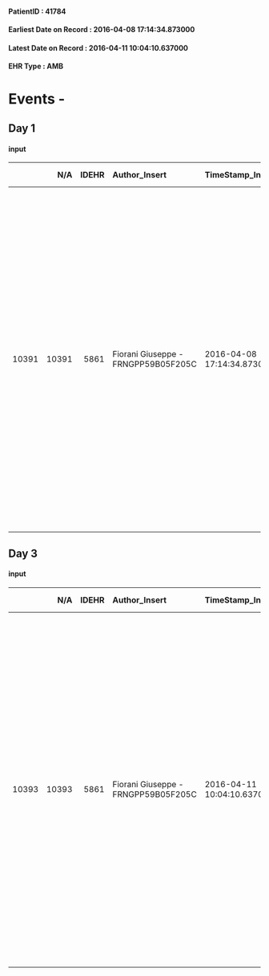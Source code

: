 
#### PatientID : 41784
#### Earliest Date on Record : 2016-04-08 17:14:34.873000
#### Latest Date on Record : 2016-04-11 10:04:10.637000
#### EHR Type : AMB

# Events - 

## Day 1

#### input
|       |    N/A |   IDEHR | Author_Insert                       | TimeStamp_Insert           | EHRType   |   PatientID |   IDDigitalSignDocument | persone_vicine   |   Unnamed: 0_x.1 |   IDANAMNESI_SOCIALE | Patient   | FamigliaAltro   | Paziente_T   | FamigliaAltro_T   |   Non_Rilevabile_x.1 | Note_Non_Rilevabile_x.1   | ds_note_timori                                                                                                                                                                                                                                                                                                                                                                                                                                                                                                                                            | chk_contr_sintomi   | chk_competenza                                 | opt_paziente_a   | opt_famiglia_a   | opt_adeguatezza   | opt_paziente_solo   | ds_note_con                                                                                                                                                                               | opt_presente_assente   | Presenza_minori   | Caregiver_principale   | opt_capacita         | ds_familiari_coinv   | opt_necessario   | opt_presente   | opt_risorse_ec   | opt_paziente_psi   | opt_Ins_vol   | opt_paziente_ad   | opt_caregiver_ad   | opt_esenzione   | opt_inv_civile   |   invalidita_perc | ds_codice_es   | Needs               | Domestic partnership   | Fragility   | opt_disponibilita_f   | opt_indennita_acc   | opt_legge   | opt_famiglia_psi   | opt_disponibilit_paz   |
|------:|-------:|--------:|:------------------------------------|:---------------------------|:----------|------------:|------------------------:|:-----------------|-----------------:|---------------------:|:----------|:----------------|:-------------|:------------------|---------------------:|:--------------------------|:----------------------------------------------------------------------------------------------------------------------------------------------------------------------------------------------------------------------------------------------------------------------------------------------------------------------------------------------------------------------------------------------------------------------------------------------------------------------------------------------------------------------------------------------------------|:--------------------|:-----------------------------------------------|:-----------------|:-----------------|:------------------|:--------------------|:------------------------------------------------------------------------------------------------------------------------------------------------------------------------------------------|:-----------------------|:------------------|:-----------------------|:---------------------|:---------------------|:-----------------|:---------------|:-----------------|:-------------------|:--------------|:------------------|:-------------------|:----------------|:-----------------|------------------:|:---------------|:--------------------|:-----------------------|:------------|:----------------------|:--------------------|:------------|:-------------------|:-----------------------|
| 10391 |  10391 |    5861 | Fiorani Giuseppe - FRNGPP59B05F205C | 2016-04-08 17:14:34.873000 | AMB       |       41784 |                  329822 | N/A              |             2995 |                 1934 | Si#1      | Si#1            | Parziale#2   | Si#1              |                    0 | NR                        | I figli sono preoccupati per la difficile situazione familiare legata alla presenza del marito,il quale √® affetto da M di Alzheimer,seppure in uno stadio al momento non grave.Viene richiesto il trasferimento in hospice per una migliore gestione dei sintomi avanzati di malattia ,in funzione del quadro di fragilit√† socio-familiare.Il figlio ,un po' incerto su questa scelta,ma poco propenso a verificare altre opzioni,vorrebbe ricorrere all'hospice,solo in presenza di un marcato aggravamento dei sintomi,peraltro in parte gi√† in atto | controllo sintomi#0 | competenza/capacit√† assistenziale caregiver#0 | Indefinite#2     | Congruenti#1     | Da valutare#2     | No#0                | Vive con il marito Leandro di aa 73,il quale √® affetto da M di Alzheimer.Due figli fuori casa:Laila di aa 46,la quale abita nella stessa via e Leandro di aa 41,il quale vive a Macherio | Presente#1             | No#0              | Il marito              | Non incrementabile#2 | I figli              | No#0             | No#0           | Da valutare#2    | No#0               | No#0          | Totale#2          | Totale#2           | Si#1            | Si#1             |               100 | IC14           | Clinici#0;Sociali#1 | Coniuge/Convivente#0   | psichica#2  | No#0                  | Si#1                | No#0        | No#0               | No#0                   |


## Day 3

#### input
|       |    N/A |   IDEHR | Author_Insert                       | TimeStamp_Insert           | EHRType   |   PatientID |   IDDigitalSignDocument | persone_vicine   |   Unnamed: 0_x.1 |   IDANAMNESI_SOCIALE | Patient   | FamigliaAltro   | Paziente_T   | FamigliaAltro_T   |   Non_Rilevabile_x.1 | Note_Non_Rilevabile_x.1   | ds_note_timori                                                                                                                                                                                                                                                                                                                                                                                                                                                                                                                                                       | chk_contr_sintomi   | chk_competenza                                 | opt_paziente_a   | opt_famiglia_a   | opt_adeguatezza   | opt_paziente_solo   | ds_note_con                                                                                                                                                                               | opt_presente_assente   | Presenza_minori   | Caregiver_principale   | opt_capacita         | ds_familiari_coinv   | opt_necessario   | opt_presente   | opt_risorse_ec   | opt_paziente_psi   | opt_Ins_vol   | opt_paziente_ad   | opt_caregiver_ad   | opt_esenzione   | opt_inv_civile   |   invalidita_perc | ds_codice_es   | Needs               | Domestic partnership   | Fragility   | opt_disponibilita_f   | opt_indennita_acc   | opt_legge   | opt_famiglia_psi   | opt_disponibilit_paz   |
|------:|-------:|--------:|:------------------------------------|:---------------------------|:----------|------------:|------------------------:|:-----------------|-----------------:|---------------------:|:----------|:----------------|:-------------|:------------------|---------------------:|:--------------------------|:---------------------------------------------------------------------------------------------------------------------------------------------------------------------------------------------------------------------------------------------------------------------------------------------------------------------------------------------------------------------------------------------------------------------------------------------------------------------------------------------------------------------------------------------------------------------|:--------------------|:-----------------------------------------------|:-----------------|:-----------------|:------------------|:--------------------|:------------------------------------------------------------------------------------------------------------------------------------------------------------------------------------------|:-----------------------|:------------------|:-----------------------|:---------------------|:---------------------|:-----------------|:---------------|:-----------------|:-------------------|:--------------|:------------------|:-------------------|:----------------|:-----------------|------------------:|:---------------|:--------------------|:-----------------------|:------------|:----------------------|:--------------------|:------------|:-------------------|:-----------------------|
| 10393 |  10393 |    5861 | Fiorani Giuseppe - FRNGPP59B05F205C | 2016-04-11 10:04:10.637000 | AMB       |       41784 |                  331133 | N/A              |             3001 |                 1938 | Si#1      | Si#1            | Parziale#2   | Si#1              |                    0 | NR                        | I figli sono preoccupati per la difficile situazione familiare legata alla patologia del marito,il quale √® affetto da M di Alzheimer,seppure in uno stadio, definito al momento non grave.Viene richiesto il trasferimento in hospice per una migliore gestione dei sintomi avanzati di malattia ,in funzione del quadro di fragilit√† socio-familiare.Il figlio ,un po' incerto su questa scelta,ma poco propenso a verificare altre opzioni,vorrebbe ricorrere all'hospice,solo in presenza di un marcato aggravamento dei sintomi,peraltro in parte gi√† in atto | controllo sintomi#0 | competenza/capacit√† assistenziale caregiver#0 | Indefinite#2     | Congruenti#1     | Da valutare#2     | No#0                | Vive con il marito Leandro di aa 73,il quale √® affetto da M di Alzheimer.Due figli fuori casa:Laila di aa 46,la quale abita nella stessa via e Leandro di aa 41,il quale vive a Macherio | Presente#1             | No#0              | Il marito              | Non incrementabile#2 | I figli              | No#0             | No#0           | Da valutare#2    | No#0               | No#0          | Totale#2          | Totale#2           | Si#1            | Si#1             |               100 | IC14           | Clinici#0;Sociali#1 | Coniuge/Convivente#0   | psichica#2  | No#0                  | Si#1                | No#0        | No#0               | No#0                   |


